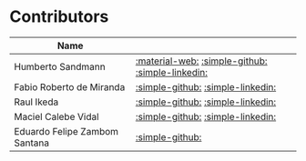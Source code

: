 # Contributors

| Name | |
|-|-|
| Humberto Sandmann | [:material-web:](https://hsandmann.github.io/) [:simple-github:](https://github.com/hsandmann) [:simple-linkedin:](https://www.linkedin.com/in/hsandmann/) | 
| Fabio Roberto de Miranda | [:simple-github:](https://github.com/mirwox) [:simple-linkedin:](https://www.linkedin.com/in/fabiodemiranda/) |
| Raul Ikeda | [:simple-github:](https://github.com/raulikeda) [:simple-linkedin:](https://www.linkedin.com/in/raul-ikeda-2a9ab3186/) |
| Maciel Calebe Vidal | [:simple-github:](https://github.com/macielcalebe) [:simple-linkedin:](https://www.linkedin.com/in/macielvidal/) |
| Eduardo Felipe Zambom Santana | [:simple-github:](https://github.com/ezambomsantana) |
